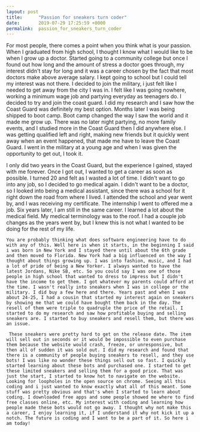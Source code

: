 ```yaml
---
layout: post
title:      "Passion for sneakers turn coder"
date:       2019-07-29 17:25:59 +0000
permalink:  passion_for_sneakers_turn_coder
---
```



   For most people, there comes a point when you think what is your passion. When I graduated from high school, I thought I know what I would like to be when I grow up a doctor. Started going to a community college but once I found out how long and the amount of stress a doctor goes through, my interest didn't stay for long and it was a career chosen by the fact that most doctors make above average salary. I kept going to school but I could tell my interest was not there. I decided to join the military, i just felt like I needed to get away from the city I was in. I felt like I was going nowhere, working a minimum wage job and partying everyday as teenagers do. I decided to try and join the coast guard. I did my research and I saw how the Coast Guard was definitely my best option. Months later I was being shipped to boot camp. Boot camp changed the way I saw the world and it made me grow up. There was no later night partying, no more family events, and I studied more in the Coast Guard then I did anywhere else. I was getting qualified left and right, making new friends but it quickly went away when an event happened, that made me have to leave the Coast Guard. I went in the military at a young age and when I was given the opportunity to get out, I took it. 

   I only did two years in the Coast Guard, but the experience I gained, stayed with me forever. Once I got out, I wanted to get a career as soon as possible. I turned 20 and felt as I wasted a lot of time. I didn't want to go into any job, so I decided to go medical again. I didn't want to be a doctor, so I looked into being a medical assistant, since there was a school for it right down the road from where I lived. I attended the school and year went by, and I was receiving my certificate. The internship I went to offered me a job. Six years later, I am still in the same career. I learned a lot about the medical field. My medical terminology was to the roof. I had a couple job changes as the years went by, but I knew this is not what I wanted to be doing for the rest of my life.
	 
	You are probably thinking what does software engineering have to do with any of this. Well here is when it starts, in the beginning I said i was born in New York and I stayed there until about the 6th grade and then moved to Florida. New York had a big influenced on the way I thought about things growing up. I was into fashion, music, and I had a lot of pride of being a New Yorker. I always wanted to have the latest Jordans, Nike SB, etc. So you could say I was one of those people in high school that wanted to dress to impress but I didn't have the income to get them. I got whatever my parents could afford at the time. I wasn't really into sneakers when I was in college or the military. I did buy a few here and there. Years past and when I was about 24-25, I had a cousin that started my interest again on sneakers by showing me that we could have bought them back in the day. The resell of them were triple to quadruple the price of the retail. I started to do my research and saw how profitable buying and selling sneakers are. I started to buy sneakers and resell them, but there was an issue.
	 
	 These sneakers were pretty hard to get on the release date. The item will sell out in seconds or it would be impossible to even purchase them because the website would crash, freeze, or unresponsive, but then all of sudden it was sold out. I did my research and found that there is a community of people buying sneakers to resell, and they use bots! I was like no wonder these things sell out so fast. I quickly started learning about these bots and purchased one. I started to get these limited sneakers and selling them for a good price. That was just the start, I started to know hot to navigate on the website. Looking for loopholes in the open source on chrome. Seeing all this coding and i just wanted to know exactly what all of this meant. Some stuff was pretty obvious and that's when I started to learn about coding. I downloaded free apps and some people showed me where to find free classes online, etc. My interest with coding and learning how people made these bots would not go away. I thought why not make this a career, I enjoy learning it, if I understand it why not kick it up a notch. The future is coding and I want to be a part of it. So here i am today!
